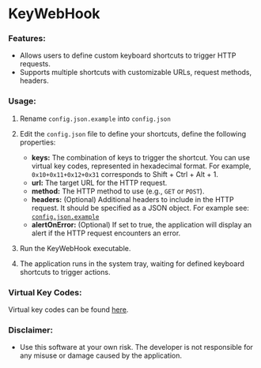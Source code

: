 # KeyWebHook

### Features:
- Allows users to define custom keyboard shortcuts to trigger HTTP requests.
- Supports multiple shortcuts with customizable URLs, request methods, headers.

### Usage:
1. Rename `config.json.example` into `config.json`
2. Edit the `config.json` file to define your shortcuts, define the following properties:
   - **keys:** The combination of keys to trigger the shortcut. You can use virtual key codes, represented in hexadecimal format. For example, `0x10+0x11+0x12+0x31` corresponds to Shift + Ctrl + Alt + 1.
   - **url:** The target URL for the HTTP request.
   - **method:** The HTTP method to use (e.g., `GET` or `POST`).
   - **headers:** (Optional) Additional headers to include in the HTTP request. It should be specified as a JSON object. For example see: [`config.json.example`](config.json.example)
   - **alertOnError:** (Optional) If set to true, the application will display an alert if the HTTP request encounters an error.

3. Run the KeyWebHook executable.
4. The application runs in the system tray, waiting for defined keyboard shortcuts to trigger actions.

### Virtual Key Codes:
Virtual key codes can be found [here](https://learn.microsoft.com/en-us/windows/win32/inputdev/virtual-key-codes).

### Disclaimer:
- Use this software at your own risk. The developer is not responsible for any misuse or damage caused by the application.
